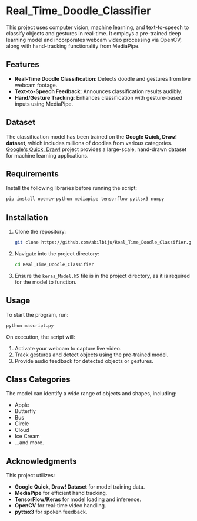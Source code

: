 # Real_Time_Doodle_Classifier

This project uses computer vision, machine learning, and text-to-speech to classify objects and gestures in real-time. It employs a pre-trained deep learning model and incorporates webcam video processing via OpenCV, along with hand-tracking functionality from MediaPipe.

## Features
- **Real-Time  Doodle Classification**: Detects doodle and gestures from live webcam footage.
- **Text-to-Speech Feedback**: Announces classification results audibly.
- **Hand/Gesture Tracking**: Enhances classification with gesture-based inputs using MediaPipe.

## Dataset
The classification model has been trained on the **Google Quick, Draw! dataset**, which includes millions of doodles from various categories. [Google's Quick, Draw!](https://quickdraw.withgoogle.com/data) project provides a large-scale, hand-drawn dataset for machine learning applications.

## Requirements
Install the following libraries before running the script:
```bash
pip install opencv-python mediapipe tensorflow pyttsx3 numpy
```

## Installation
1. Clone the repository:
   ```bash
   git clone https://github.com/abilbiju/Real_Time_Doodle_Classifier.git
   ```
2. Navigate into the project directory:
   ```bash
   cd Real_Time_Doodle_Classifier
   ```
3. Ensure the `keras_Model.h5` file is in the project directory, as it is required for the model to function.

## Usage
To start the program, run:
```bash
python mascript.py
```

On execution, the script will:
1. Activate your webcam to capture live video.
2. Track gestures and detect objects using the pre-trained model.
3. Provide audio feedback for detected objects or gestures.

## Class Categories
The model can identify a wide range of objects and shapes, including:
- Apple
- Butterfly
- Bus
- Circle
- Cloud
- Ice Cream
- ...and more.

## Acknowledgments
This project utilizes:
- **Google Quick, Draw! Dataset** for model training data.
- **MediaPipe** for efficient hand tracking.
- **TensorFlow/Keras** for model loading and inference.
- **OpenCV** for real-time video handling.
- **pyttsx3** for spoken feedback.

